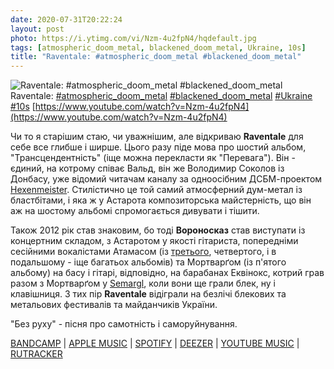 ```yaml
---
date: 2020-07-31T20:22:24
layout: post
photo: https://i.ytimg.com/vi/Nzm-4u2fpN4/hqdefault.jpg
tags: [atmospheric_doom_metal, blackened_doom_metal, Ukraine, 10s]
title: "Raventale: #atmospheric_doom_metal #blackened_doom_metal"
---
```

![Raventale: #atmospheric_doom_metal #blackened_doom_metal](https://i.ytimg.com/vi/Nzm-4u2fpN4/hqdefault.jpg)
Raventale: [#atmospheric_doom_metal](/tags/#atmospheric_doom_metal) [#blackened_doom_metal](/tags/#blackened_doom_metal) [#Ukraine](/tags/#Ukraine) [#10s](/tags/#10s) [https://www.youtube.com/watch?v=Nzm-4u2fpN4](https://www.youtube.com/watch?v=Nzm-4u2fpN4)

Чи то я старішим стаю, чи уважнішим, але відкриваю **Raventale** для себе все глибше і ширше. Цього разу піде мова про шостий альбом, &quot;Трансцендентність&quot; (іще можна перекласти як &quot;Перевага&quot;). Він - єдиний, на котрому співає Вальд, він же Володимир Соколов із Донбасу, уже відомий читачам каналу за одноосібним ДСБМ-проектом [Hexenmeister](/2020-04-28-hexenmeister--depressive-black-metal-ukraine-10s). Стилістично це той самий атмосферний дум-метал із бластбітами, і яка ж у Астарота композиторська майстерність, що він аж на шостому альбомі спромогається дивувати і тішити.

Також 2012 рік став знаковим, бо тоді **Вороносказ** став виступати із концертним складом, з Астаротом у якості гітариста, попередніми сесійними вокалістами Атамасом (із [третього](/2020-03-26-raventale--doom-metal-atmospheric-doom-metal-ukraine), четвертого, і в подальшому - іще багатьох альбомів) та Мортварґом (із п&#39;ятого альбому) на басу і гітарі, відповідно, на барабанах Еквінокс, котрий грав разом з Мортварґом у [Semargl](/2019-12-23-semargl--black-metal-symphonic-black-metal-ukraine), коли вони ще грали блек, ну і клавішниця. З тих пір **Raventale** відіграли на безлічі блекових та метальових фестивалів та майданчиків України.

&quot;Без руху&quot; - пісня про самотність і саморуйнування.

[BANDCAMP](https://raventale.bandcamp.com/album/transcendence) \| [APPLE MUSIC](https://music.apple.com/us/album/transcendence/1452285683) \| [SPOTIFY](https://open.spotify.com/album/2PAupC5H9W6jZuBoKd1Eju?si=-R6AL9FVS9KuhMpO1SUR-Q) \| [DEEZER](https://www.deezer.com/album/86892322?utm_source=deezer&amp;utm_content=album-86892322&amp;utm_term=1601611822_1596216072&amp;utm_medium=web) \| [YOUTUBE MUSIC](https://music.youtube.com/playlist?list=OLAK5uy_lup15GT8YEPVPU9C0k7awp9YM9LH2WvSs) \| [RUTRACKER](https://rutracker.org/forum/viewtopic.php?t=1150862)